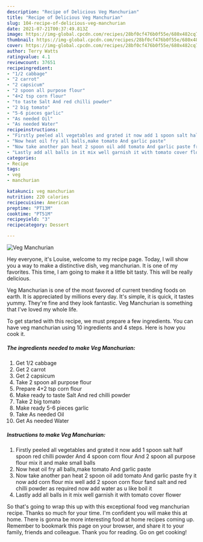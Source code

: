 ```yaml
---
description: "Recipe of Delicious Veg Manchurian"
title: "Recipe of Delicious Veg Manchurian"
slug: 104-recipe-of-delicious-veg-manchurian
date: 2021-07-21T00:37:49.813Z
image: https://img-global.cpcdn.com/recipes/28bf0cf476b0f55e/680x482cq70/veg-manchurian-recipe-main-photo.jpg
thumbnail: https://img-global.cpcdn.com/recipes/28bf0cf476b0f55e/680x482cq70/veg-manchurian-recipe-main-photo.jpg
cover: https://img-global.cpcdn.com/recipes/28bf0cf476b0f55e/680x482cq70/veg-manchurian-recipe-main-photo.jpg
author: Terry Watts
ratingvalue: 4.1
reviewcount: 37651
recipeingredient:
- "1/2 cabbage"
- "2 carrot"
- "2 capsicum"
- "2 spoon all purpose flour"
- "4+2 tsp corn flour"
- "to taste Salt And red chilli powder"
- "2 big tomato"
- "5-6 pieces garlic"
- "As needed Oil"
- "As needed Water"
recipeinstructions:
- "Firstly peeled all vegetables and grated it now add 1 spoon salt half spoon red chilli powder And 4 spoon corn flour And 2 spoon all purpose flour mix it and make small balls"
- "Now heat oil fry all balls,make tomato And garlic paste"
- "Now take another pan heat 2 spoon oil add tomato And garlic paste fry it now add corn flour mix well add 2 spoon corn flour fand salt and red chilli powder as required now add water as u like boil it"
- "Lastly add all balls in it mix well garnish it with tomato cover flower"
categories:
- Recipe
tags:
- veg
- manchurian

katakunci: veg manchurian 
nutrition: 220 calories
recipecuisine: American
preptime: "PT13M"
cooktime: "PT51M"
recipeyield: "3"
recipecategory: Dessert

---
```



![Veg Manchurian](https://img-global.cpcdn.com/recipes/28bf0cf476b0f55e/680x482cq70/veg-manchurian-recipe-main-photo.jpg)

Hey everyone, it's Louise, welcome to my recipe page. Today, I will show you a way to make a distinctive dish, veg manchurian. It is one of my favorites. This time, I am going to make it a little bit tasty. This will be really delicious.

Veg Manchurian is one of the most favored of current trending foods on earth. It is appreciated by millions every day. It's simple, it is quick, it tastes yummy. They're fine and they look fantastic. Veg Manchurian is something that I've loved my whole life.




To get started with this recipe, we must prepare a few ingredients. You can have veg manchurian using 10 ingredients and 4 steps. Here is how you cook it.

<!--inarticleads1-->

##### The ingredients needed to make Veg Manchurian:

1. Get 1/2 cabbage
1. Get 2 carrot
1. Get 2 capsicum
1. Take 2 spoon all purpose flour
1. Prepare 4+2 tsp corn flour
1. Make ready to taste Salt And red chilli powder
1. Take 2 big tomato
1. Make ready 5-6 pieces garlic
1. Take As needed Oil
1. Get As needed Water




<!--inarticleads2-->

##### Instructions to make Veg Manchurian:

1. Firstly peeled all vegetables and grated it now add 1 spoon salt half spoon red chilli powder And 4 spoon corn flour And 2 spoon all purpose flour mix it and make small balls
1. Now heat oil fry all balls,make tomato And garlic paste
1. Now take another pan heat 2 spoon oil add tomato And garlic paste fry it now add corn flour mix well add 2 spoon corn flour fand salt and red chilli powder as required now add water as u like boil it
1. Lastly add all balls in it mix well garnish it with tomato cover flower




So that's going to wrap this up with this exceptional food veg manchurian recipe. Thanks so much for your time. I'm confident you will make this at home. There is gonna be more interesting food at home recipes coming up. Remember to bookmark this page on your browser, and share it to your family, friends and colleague. Thank you for reading. Go on get cooking!
